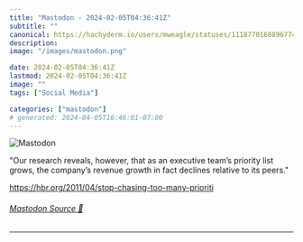 ```yaml
---
title: "Mastodon - 2024-02-05T04:36:41Z"
subtitle: ""
canonical: https://hachyderm.io/users/mweagle/statuses/111877016889677414
description:
image: "/images/mastodon.png"

date: 2024-02-05T04:36:41Z
lastmod: 2024-02-05T04:36:41Z
image: ""
tags: ["Social Media"]

categories: ["mastodon"]
# generated: 2024-04-05T16:46:01-07:00
---
```

![Mastodon](/images/mastodon.png)

<p>&quot;Our research reveals, however, that as an executive team’s priority list grows, the company’s revenue growth in fact declines relative to its peers.&quot;</p><p><a href="https://hbr.org/2011/04/stop-chasing-too-many-prioriti" target="_blank" rel="nofollow noopener noreferrer" translate="no"><span class="invisible">https://</span><span class="ellipsis">hbr.org/2011/04/stop-chasing-t</span><span class="invisible">oo-many-prioriti</span></a></p>


###### [Mastodon Source 🐘](https://hachyderm.io/@mweagle/111877016889677414)

___
